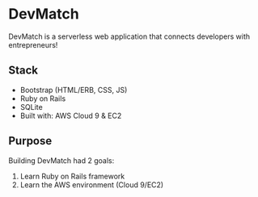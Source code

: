 # DevMatch

DevMatch is a serverless web application that connects developers with entrepreneurs!

## Stack 
* Bootstrap (HTML/ERB, CSS, JS)
* Ruby on Rails
* SQLite
* Built with: AWS Cloud 9 & EC2

## Purpose

Building DevMatch had 2 goals:
1. Learn Ruby on Rails framework
2. Learn the AWS environment (Cloud 9/EC2)